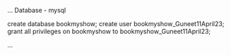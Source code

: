 ... Database - mysql

create database bookmyshow;
create user bookmyshow_Guneet11April23;
grant all privileges on bookmyshow to bookmyshow_Guneet11April23;

...
